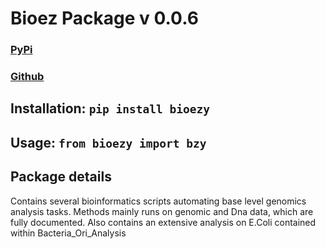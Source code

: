 # Bioez Package v 0.0.6

### [PyPi](https://pypi.org/project/bioezy/#description)

### [Github](https://github.com/Rukhan4/bioezy-package)


## Installation: `pip install bioezy`

## Usage: `from bioezy import bzy`


## Package details

Contains several bioinformatics scripts automating base level genomics analysis tasks. Methods mainly runs on genomic and Dna data, 
which are fully documented. Also contains an extensive analysis on E.Coli contained within Bacteria_Ori_Analysis 


